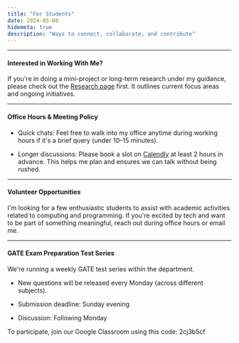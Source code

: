 ```yaml
---
title: "For Students"
date: 2024-05-08
hidemeta: true
description: "Ways to connect, collaborate, and contribute"
---
```


--- 
#### Interested in Working With Me?

If you're  in doing a mini-project or long-term research under my guidance, please check out the [Research page](https://shantanu-sg-01.github.io/homepage/books/) first. It outlines current focus areas and ongoing initiatives.

---

#### Office Hours & Meeting Policy

+ Quick chats: Feel free to walk into my office anytime during working hours if it's a brief query (under 10–15 minutes).

+ Longer discussions: Please book a slot on [Calendly](https://calendly.com/shantanu_as-mvjce/office-houre-in-person) at least 2 hours in advance. This helps me plan and ensures we can talk without being rushed.

---

#### Volunteer Opportunities

I'm looking for a few enthusiastic students to assist with academic activities related to computing and programming. If you're excited by tech and want to be part of something meaningful, reach out during office hours or email me.

---
#### GATE Exam Preparation Test Series
We're running a weekly GATE test series within the department.

+ New questions will be released every Monday (across different subjects).

+ Submission deadline: Sunday evening

+ Discussion: Following Monday

To participate, join our Google Classroom using this code: 2cj3b5cf
